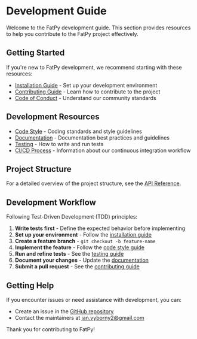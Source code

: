 # Development Guide

Welcome to the FatPy development guide. This section provides resources to help you contribute to the FatPy project effectively.

## Getting Started

If you're new to FatPy development, we recommend starting with these resources:

- [Installation Guide](install.md) - Set up your development environment
- [Contributing Guide](contributing.md) - Learn how to contribute to the project
- [Code of Conduct](code_of_conduct.md) - Understand our community standards

## Development Resources

- [Code Style](code_style.md) - Coding standards and style guidelines
- [Documentation](documentation.md) - Documentation best practices and guidelines
- [Testing](testing.md) - How to write and run tests
- [CI/CD Process](ci_cd.md) - Information about our continuous integration workflow

## Project Structure

For a detailed overview of the project structure, see the [API Reference](../api/index.md).

## Development Workflow

Following Test-Driven Development (TDD) principles:

1. **Write tests first** - Define the expected behavior before implementing
2. **Set up your environment** - Follow the [installation guide](install.md)
3. **Create a feature branch** - `git checkout -b feature-name`
4. **Implement the feature** - Follow the [code style guide](code_style.md)
5. **Run and refine tests** - See the [testing guide](testing.md)
6. **Document your changes** - Update the [documentation](documentation.md)
7. **Submit a pull request** - See the [contributing guide](contributing.md)

## Getting Help

If you encounter issues or need assistance with development, you can:

- Create an issue in the [GitHub repository](https://github.com/vybornak2/fatpy/issues)
- Contact the maintainers at jan.vyborny2@gmail.com

Thank you for contributing to FatPy!
